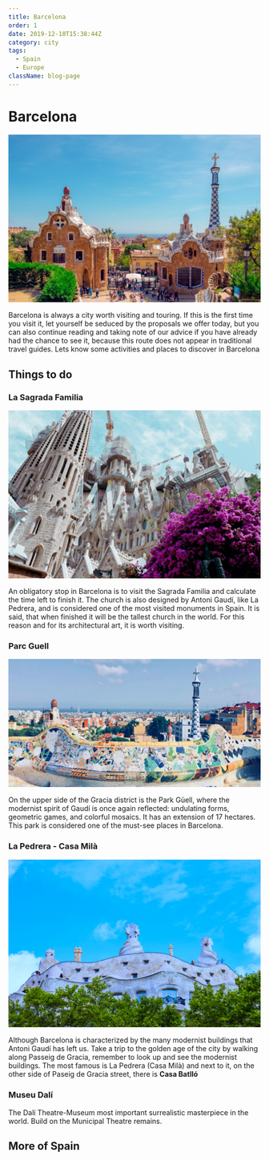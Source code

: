 ```yaml
---
title: Barcelona
order: 1
date: 2019-12-10T15:38:44Z
category: city
tags:
  - Spain
  - Europe
className: blog-page
---
```


<StartWishToGo/>

# Barcelona <WishWidget	country="ES"	city="Barcelona"	picture="https://wish-to-go.com/images/for-wish-to-go/spain/parc-guell-daniel-corneschi-N6HTCyN50p0-unsplash.jpg"/>

![Barcelona - Photo by Daniel Corneschi](../../../images/travel/spain/parc-guell-daniel-corneschi-N6HTCyN50p0-unsplash.jpg)

Barcelona is always a city worth visiting and touring. If this is the first time you visit it, let yourself be seduced by the proposals we offer today, but you can also continue reading and taking note of our advice if you have already had the chance to see it, because this route does not appear in traditional travel guides. Lets know some activities and places to discover in Barcelona

## Things to do

### La Sagrada Familia
<WishWidget	country="ES"	city="Barcelona"	activity="La Sagrada Familia" picture="https://wish-to-go.com/images/for-wish-to-go/spain/sagrada-familia-counter-barcelona-isaac-CmLrmQNYtII-unsplash.jpg" label/>

![La Sagrada Familia - Photo by Isaac](../../../images/travel/spain/sagrada-familia-counter-barcelona-isaac-CmLrmQNYtII-unsplash.jpg)

An obligatory stop in Barcelona is to visit the Sagrada Familia and calculate the time left to finish it. The church is also designed by Antoni Gaudí, like La Pedrera, and is considered one of the most visited monuments in Spain. It is said, that when finished it will be the tallest church in the world. For this reason and for its architectural art, it is worth visiting.

### Parc Guell 
<WishWidget country="ES"	city="Barcelona" activity="Parc Güell" picture="https://wish-to-go.com/images/for-wish-to-go/spain/parc-guell-vitor-monteiro-jiAv24Lc3T0-unsplash.jpg" label></WishWidget>

![Entrance to Park Güell - Photo by Vitor Monteiro on Unsplash](../../../images/travel/spain/parc-guell-vitor-monteiro-jiAv24Lc3T0-unsplash.jpg)

On the upper side of the Gracia district is the Park Güell, where the modernist spirit of Gaudí is once again reflected: undulating forms, geometric games, and colorful mosaics. It has an extension of 17 hectares. This park is considered one of the must-see places in Barcelona. 

### La Pedrera - Casa Milà
<WishWidget	country="ES" city="Barcelona" activity="La Pedrera" picture="https://wish-to-go.com/images/for-wish-to-go/spain/la-pedrera-top-barcelona-tyler-hendy-mCW21DwPxx8-unsplash.jpg" label></WishWidget>

![La Pedrera - Photo by Tyler Hendy on Unsplash](../../../images/travel/spain/la-pedrera-top-barcelona-tyler-hendy-mCW21DwPxx8-unsplash.jpg)

Although Barcelona is characterized by the many modernist buildings that Antoni Gaudí has left us. Take a trip to the golden age of the city by walking along Passeig de Gracia, remember to look up and see the modernist buildings. The most famous is La Pedrera (Casa Milà) and next to it, on the other side of Paseig de Gracia street, there is **Casa Batlló** <WishWidget	country="ES" city="Barcelona" activity="Casa Batllo"></WishWidget>

### Museu Dalí
<WishWidget	country="ES" city="Barcelona"	activity="Museu Dalí" label="true"></WishWidget>

The Dalí Theatre-Museum most important surrealistic masterpiece in the world. Build on the Municipal Theatre remains.

## More of Spain

<CategoryEntries className="blog-entry-card more-of" category="city" tags="Spain"/>